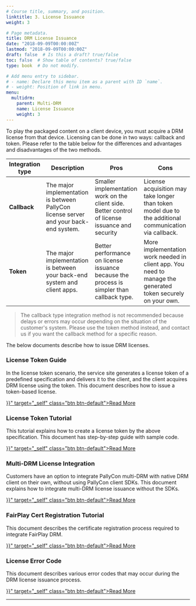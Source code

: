 ```yaml
---
# Course title, summary, and position.
linktitle: 3. License Issuance
weight: 3

# Page metadata.
title: DRM License Issuance
date: "2018-09-09T00:00:00Z"
lastmod: "2018-09-09T00:00:00Z"
draft: false  # Is this a draft? true/false
toc: false  # Show table of contents? true/false
type: book  # Do not modify.

# Add menu entry to sidebar.
# - name: Declare this menu item as a parent with ID `name`.
# - weight: Position of link in menu.
menu:
  multidrm:
    parent: Multi-DRM
    name: License Issuance
    weight: 3
---
```


To play the packaged content on a client device, you must acquire a DRM license from that device. Licensing can be done in two ways: callback and token. Please refer to the table below for the differences and advantages and disadvantages of the two methods.

| Integration type | Description | Pros | Cons |
| --- | --- | --- | --- |
|**Callback**|The major implementation is between PallyCon license server and your back-end system.|Smaller implementation work on the client side. Better control of license issuance and security|License acquisition may take longer than token model due to the additional communication via callback.|
|**Token**|The major implementation is between your back-end system and client apps.|Better performance on license issuance because the process is simpler than callback type.|More implementation work needed in client app. You need to manage the generated token securely on your own.|

> The callback type integration method is not recommended because delays or errors may occur depending on the situation of the customer's system. Please use the token method instead, and contact us if you want the callback method for a specific reason.

The below documents describe how to issue DRM licenses.

<div class="cards">
<article class="card">
    <div class="text">
        <h3>License Token Guide</h3>
        In the license token scenario, the service site generates a license token of a predefined specification and delivers it to the client, and the client acquires DRM license using the token. This document describes how to issue a token-based license.<p>
        <a href="{{<ref "license-token.en.md">}}" target="_self" class="btn btn-default">Read More</a>
    </div>
</article>
<article class="card">
    <div class="text">
        <h3>License Token Tutorial</h3>
        This tutorial explains how to create a license token by the above specification. This document has step-by-step guide with sample code.<p>
        <a href="{{<ref "license-token-tutorial.en.md">}}" target="_self" class="btn btn-default">Read More</a>
    </div>
</article>
<article class="card">
    <div class="text">
        <h3>Multi-DRM License Integration</h3>
        Customers have an option to integrate PallyCon multi-DRM with native DRM client on their own, without using PallyCon client SDKs. This document explains how to integrate multi-DRM license issuance without the SDKs.<p>
        <a href="{{<ref "multidrm-license.en.md">}}" target="_self" class="btn btn-default">Read More</a>
    </div>
</article>
<article class="card">
    <div class="text">
        <h3>FairPlay Cert Registration Tutorial</h3>
        This document describes the certificate registration process required to integrate FairPlay DRM.<p>
        <a href="{{<ref "fps-cert-tutorial.en.md">}}" target="_self" class="btn btn-default">Read More</a>
    </div>
</article>
<article class="card">
    <div class="text">
        <h3>License Error Code</h3>
        This document describes various error codes that may occur during the DRM license issuance process.<p>
        <a href="{{<ref "license-errorcode.en.md">}}" target="_self" class="btn btn-default">Read More</a>
    </div>
</article>
</div>

***
